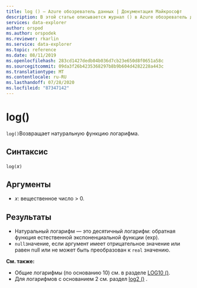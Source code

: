 ```yaml
---
title: log () — Azure обозреватель данных | Документация Майкрософт
description: В этой статье описывается журнал () в Azure обозреватель данных.
services: data-explorer
author: orspod
ms.author: orspodek
ms.reviewer: rkarlin
ms.service: data-explorer
ms.topic: reference
ms.date: 08/11/2019
ms.openlocfilehash: 283cd1427dedb04b036d7cb23e650d8f0651a58c
ms.sourcegitcommit: 09da3f26b4235368297b8b9b604d4282228a443c
ms.translationtype: MT
ms.contentlocale: ru-RU
ms.lasthandoff: 07/28/2020
ms.locfileid: "87347142"
---
```

# <a name="log"></a>log()

`log()`Возвращает натуральную функцию логарифма.  

## <a name="syntax"></a>Синтаксис

`log(`*x*`)`

## <a name="arguments"></a>Аргументы

* *x*: вещественное число > 0.

## <a name="returns"></a>Результаты

* Натуральный логарифм — это десятичный логарифм: обратная функция естественной экспоненциальной функции (exp).
* `null`значение, если аргумент имеет отрицательное значение или равен null или не может быть преобразован к `real` значению. 

**См. также:**

* Общие логарифмы (по основанию 10) см. в разделе [LOG10 ()](log10-function.md).
* Для логарифмов с основанием 2 см. раздел [log2 ()](log2-function.md) .